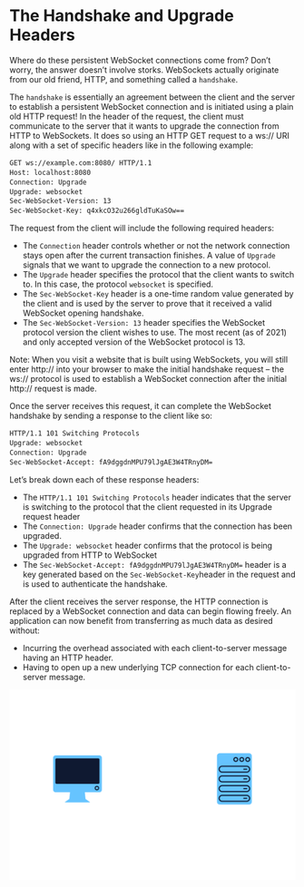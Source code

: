 # The Handshake and Upgrade Headers

Where do these persistent WebSocket connections come from? Don’t worry, the answer doesn’t involve storks. WebSockets actually originate from our old friend, HTTP, and something called a `handshake`.

The `handshake` is essentially an agreement between the client and the server to establish a persistent WebSocket connection and is initiated using a plain old HTTP request! In the header of the request, the client must communicate to the server that it wants to upgrade the connection from HTTP to WebSockets. It does so using an HTTP GET request to a ws:// URI along with a set of specific headers like in the following example:

```bash
GET ws://example.com:8080/ HTTP/1.1
Host: localhost:8080
Connection: Upgrade
Upgrade: websocket
Sec-WebSocket-Version: 13
Sec-WebSocket-Key: q4xkcO32u266gldTuKaSOw==
```

The request from the client will include the following required headers:

- The `Connection` header controls whether or not the network connection stays open after the current transaction finishes. A value of `Upgrade` signals that we want to upgrade the connection to a new protocol.
- The `Upgrade` header specifies the protocol that the client wants to switch to. In this case, the protocol `websocket` is specified.
- The `Sec-WebSocket-Key` header is a one-time random value generated by the client and is used by the server to prove that it received a valid WebSocket opening handshake.
- The `Sec-WebSocket-Version: 13` header specifies the WebSocket protocol version the client wishes to use. The most recent (as of 2021) and only accepted version of the WebSocket protocol is 13.

Note: When you visit a website that is built using WebSockets, you will still enter http:// into your browser to make the initial handshake request – the ws:// protocol is used to establish a WebSocket connection after the initial http:// request is made.

Once the server receives this request, it can complete the WebSocket handshake by sending a response to the client like so:

```bash
HTTP/1.1 101 Switching Protocols
Upgrade: websocket
Connection: Upgrade
Sec-WebSocket-Accept: fA9dggdnMPU79lJgAE3W4TRnyDM=
```

Let’s break down each of these response headers:

- The `HTTP/1.1 101 Switching Protocols` header indicates that the server is switching to the protocol that the client requested in its Upgrade request header
- The `Connection: Upgrade` header confirms that the connection has been upgraded.
- The `Upgrade: websocket` header confirms that the protocol is being upgraded from HTTP to WebSocket
- The `Sec-WebSocket-Accept: fA9dggdnMPU79lJgAE3W4TRnyDM=` header is a key generated based on the `Sec-WebSocket-Key`header in the request and is used to authenticate the handshake.

After the client receives the server response, the HTTP connection is replaced by a WebSocket connection and data can begin flowing freely. An application can now benefit from transferring as much data as desired without:

- Incurring the overhead associated with each client-to-server message having an HTTP header.
- Having to open up a new underlying TCP connection for each client-to-server message.

![upgrade-header](./mdAssets/Upgrade-headers-final.gif)
